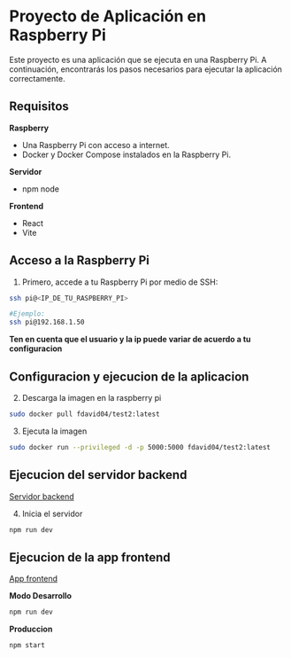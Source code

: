 # Proyecto de Aplicación en Raspberry Pi

Este proyecto es una aplicación que se ejecuta en una Raspberry Pi. A continuación, encontrarás los pasos necesarios para ejecutar la aplicación correctamente.

## Requisitos

**Raspberry**
- Una Raspberry Pi con acceso a internet.
- Docker y Docker Compose instalados en la Raspberry Pi.

**Servidor**
- npm node

**Frontend**
- React
- Vite

## Acceso a la Raspberry Pi

1. Primero, accede a tu Raspberry Pi por medio de SSH:

```bash
ssh pi@<IP_DE_TU_RASPBERRY_PI>

#Ejemplo:
ssh pi@192.168.1.50

```

**Ten en cuenta que el usuario y la ip puede variar de acuerdo a tu configuracion**

## Configuracion y ejecucion de la aplicacion

2. Descarga la imagen en la raspberry pi
```bash
sudo docker pull fdavid04/test2:latest
```
3. Ejecuta la imagen

```bash
sudo docker run --privileged -d -p 5000:5000 fdavid04/test2:latest
```
## Ejecucion del servidor backend
[Servidor backend](server)

4. Inicia el servidor
```bash
npm run dev
```

## Ejecucion de la app frontend
[App frontend](frontend/mi-app-react/)

**Modo Desarrollo**
```bash
npm run dev
```
**Produccion**
```bash
npm start
```







